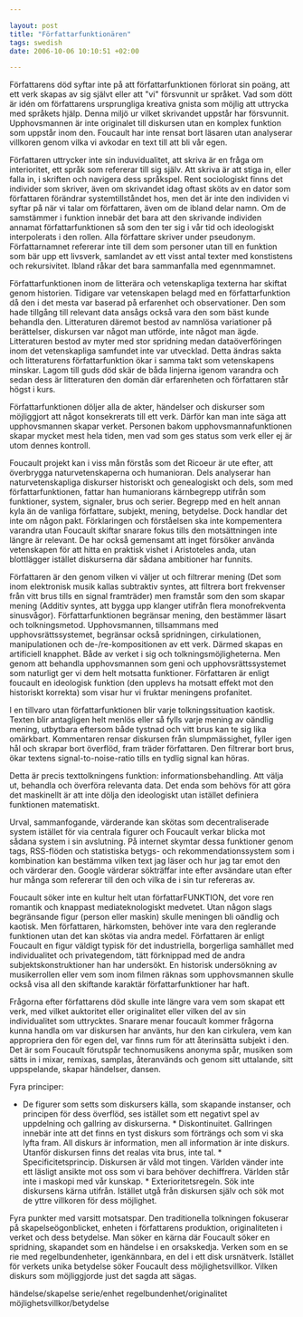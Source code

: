 ```yaml
--- 

layout: post
title: "Författarfunktionären" 
tags: swedish 
date: 2006-10-06 10:10:51 +02:00 

---
```


Författarens död syftar inte på att författarfunktionen förlorat sin poäng, att ett verk skapas av sig självt eller att "vi" försvunnit ur språket. Vad som dött är idén om författarens ursprungliga kreativa gnista som möjlig att uttrycka med språkets hjälp. Denna miljö ur vilket skrivandet uppstår har försvunnit. Upphovsmannen är inte originalet till diskursen utan en komplex funktion som uppstår inom den. Foucault har inte rensat bort läsaren utan analyserar villkoren genom vilka vi avkodar en text till att bli vår egen.

Författaren uttrycker inte sin induvidualitet, att skriva är en fråga om interioritet, ett språk som refererar till sig själv. Att skriva är att stiga in, eller falla in, i skriften och navigera dess språkspel. Rent sociologiskt finns det individer som skriver, även om skrivandet idag oftast sköts av en dator som författaren förändrar systemtillståndet hos, men det är inte den individen vi syftar på när vi talar om författaren, även om de ibland delar namn. Om de samstämmer i funktion innebär det bara att den skrivande individen annamat författarfunktionen så som den ter sig i vår tid och ideologiskt interpolerats i den rollen. Alla författare skriver under pseudonym. Författarnamnet refererar inte till dem som personer utan till en funktion som bär upp ett livsverk, samlandet av ett visst antal texter med konstistens och rekursivitet. Ibland råkar det bara sammanfalla med egennmamnet.

Författarfunktionen inom de litterära och vetenskapliga texterna har skiftat genom historien. Tidigare var vetenskapen belagd med en författarfunktion då den i det mesta var baserad på erfarenhet och observationer. Den som hade tillgång till relevant data ansågs också vara den som bäst kunde behandla den. Litteraturen däremot bestod av namnlösa variationer på berättelser, diskursen var något man utförde, inte något man ägde. Litteraturen bestod av myter med stor spridning medan dataöverföringen inom det vetenskapliga samfundet inte var utvecklad. Detta ändras sakta och litteraturens författarfunktion ökar i samma takt som vetenskapens minskar. Lagom till guds död skär de båda linjerna igenom varandra och sedan dess är litteraturen den domän där erfarenheten och författaren står högst i kurs.

Författarfunktionen döljer alla de akter, händelser och diskurser som möjliggjort att något konsekrerats till ett verk. Därför kan man inte säga att upphovsmannen skapar verket. Personen bakom upphovsmannafunktionen skapar mycket mest hela tiden, men vad som ges status som verk eller ej är utom dennes kontroll.

Foucault projekt kan i viss mån förstås som det Ricoeur är ute efter, att överbrygga naturvetenskaperna och humanioran. Dels analyserar han naturvetenskapliga diskurser historiskt och genealogiskt och dels, som med författarfunktionen, fattar han humaniorans kärnbegrepp utifrån som funktioner, system, signaler, brus och serier. Begrepp med en helt annan kyla än de vanliga författare, subjekt, mening, betydelse. Dock handlar det inte om någon pakt. Förklaringen och förståelsen ska inte kompementera varandra utan Foucault skiftar snarare fokus tills den motsättningen inte längre är relevant. De har också gemensamt att inget försöker använda vetenskapen för att hitta en praktisk vishet i Aristoteles anda, utan blottlägger istället diskurserna där sådana ambitioner har funnits.

Författaren är den genom vilken vi väljer ut och filtrerar mening (Det som inom elektronisk musik kallas subtraktiv syntes, att filtrera bort frekvenser från vitt brus tills en signal framträder) men framstår som den som skapar mening (Additiv syntes, att bygga upp klanger utifrån flera monofrekventa sinusvågor). Författarfunktionen begränsar mening, den bestämmer läsart och tolkningsmetod. Upphovsmannen, tillsammans med upphovsrättssystemet, begränsar också spridningen, cirkulationen, manipulationen och de-/re-kompositionen av ett verk. Därmed skapas en artificiell knapphet. Både av verket i sig och tolkningsmöjligheterna. Men genom att behandla upphovsmannen som geni och upphovsrättssystemet som naturligt ger vi dem helt motsatta funktioner. Författaren är enligt foucault en ideologisk funktion (den upplevs ha motsatt effekt mot den historiskt korrekta) som visar hur vi fruktar meningens profanitet.

I en tillvaro utan författarfunktionen blir varje tolkningssituation kaotisk. Texten blir antagligen helt menlös eller så fylls varje mening av oändlig mening, utbytbara eftersom både tystnad och vitt brus kan te sig lika omärkbart. Kommentaren rensar diskursen från slumpmässighet, fyller igen hål och skrapar bort överflöd, fram träder författaren. Den filtrerar bort brus, ökar textens signal-to-noise-ratio tills en tydlig signal kan höras.

Detta är precis texttolkningens funktion: informationsbehandling. Att välja ut, behandla och överföra relevanta data. Det enda som behövs för att göra det maskinellt är att inte dölja den ideologiskt utan istället definiera funktionen matematiskt.

Urval, sammanfogande, värderande kan skötas som decentraliserade system istället för via centrala figurer och Foucault verkar blicka mot sådana system i sin avslutning. På internet skymtar dessa funktioner genom tags, RSS-flöden och statistiska betygs- och rekommendationssystem som i kombination kan bestämma vilken text jag läser och hur jag tar emot den och värderar den. Google värderar sökträffar inte efter avsändare utan efter hur många som refererar till den och vilka de i sin tur refereras av.

Foucault söker inte en kultur helt utan författarFUNKTION, det vore ren romantik och knappast mediateknologiskt medvetet. Utan någon slags begränsande figur (person eller maskin) skulle meningen bli oändlig och kaotisk. Men författaren, härkomsten, behöver inte vara den reglerande funktionen utan det kan skötas via andra medel. Författaren är enligt Foucault en figur väldigt typisk för det industriella, borgerliga samhället med individualitet och privategendom, tätt förknippad med de andra subjektskonstruktioner han har undersökt. En historisk undersökning av musikerrollen eller vem som inom filmen räknas som upphovsmannen skulle också visa all den skiftande karaktär författarfunktioner har haft.

Frågorna efter författarens död skulle inte längre vara vem som skapat ett verk, med vilket auktoritet eller originalitet eller vilken del av sin individualitet som uttrycktes. Snarare menar foucault kommer frågorna kunna handla om var diskursen har använts, hur den kan cirkulera, vem kan appropriera den för egen del, var finns rum för att återinsätta subjekt i den. Det är som Foucault förutspår technomusikens anonyma spår, musiken som sätts in i mixar, remixas, samplas, återanvänds och genom sitt uttalande, sitt uppspelande, skapar händelser, dansen.

Fyra principer:

* De figurer som setts som diskursers källa, som skapande instanser, och principen för dess överflöd, ses istället som ett negativt spel av uppdelning och gallring av diskurserna. * Diskontinuitet. Gallringen innebär inte att det finns en tyst diskurs som förträngs och som vi ska lyfta fram. All diskurs är information, men all information är inte diskurs. Utanför diskursen finns det realas vita brus, inte tal. * Specificitetsprincip. Diskursen är våld mot tingen. Världen vänder inte ett läsligt ansikte mot oss som vi bara behöver dechiffrera. Världen står inte i maskopi med vår kunskap. * Exterioritetsregeln. Sök inte diskursens kärna utifrån. Istället utgå från diskursen själv och sök mot de yttre villkoren för dess möjlighet.

Fyra punkter med varsitt motsatspar. Den traditionella tolkningen fokuserar på skapelseögonblicket, enheten i författarens produktion, originaliteten i verket och dess betydelse. Man söker en kärna där Foucault söker en spridning, skapandet som en händelse i en orsakskedja. Verken som en se rie med regelbundenheter, igenkännbara, en del i ett disk ursnätverk. Istället för verkets unika betydelse söker Foucault dess möjlighetsvillkor. Vilken diskurs som möjliggjorde just det sagda att sägas.

händelse/skapelse serie/enhet regelbundenhet/originalitet möjlighetsvillkor/betydelse


